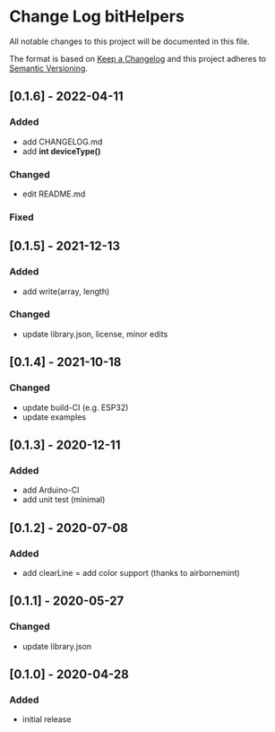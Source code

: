 # Change Log bitHelpers

All notable changes to this project will be documented in this file.

The format is based on [Keep a Changelog](http://keepachangelog.com/)
and this project adheres to [Semantic Versioning](http://semver.org/).


## [0.1.6] - 2022-04-11

### Added
- add CHANGELOG.md
- add **int deviceType()** 

### Changed
- edit README.md

### Fixed


## [0.1.5] - 2021-12-13

### Added
- add write(array, length)

### Changed
- update library.json, license, minor edits


## [0.1.4] - 2021-10-18

### Changed 
- update build-CI (e.g. ESP32)
- update examples


## [0.1.3] - 2020-12-11

### Added
- add Arduino-CI
- add unit test (minimal)


## [0.1.2] - 2020-07-08

### Added
- add clearLine 
= add color support (thanks to airbornemint)


## [0.1.1] - 2020-05-27

### Changed
- update library.json


## [0.1.0] - 2020-04-28

### Added
- initial release




